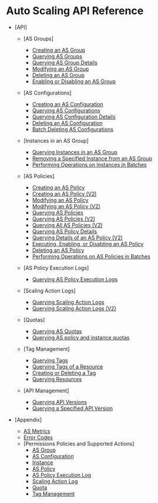 # Auto Scaling API Reference

-   [API]
    -   [AS Groups]
        -   [Creating an AS Group](creating-an-as-group.md)
        -   [Querying AS Groups](querying-as-groups.md)
        -   [Querying AS Group Details](querying-as-group-details.md)
        -   [Modifying an AS Group](modifying-an-as-group.md)
        -   [Deleting an AS Group](deleting-an-as-group.md)
        -   [Enabling or Disabling an AS Group](enabling-or-disabling-an-as-group.md)

    -   [AS Configurations]
        -   [Creating an AS Configuration](creating-an-as-configuration.md)
        -   [Querying AS Configurations](querying-as-configurations.md)
        -   [Querying AS Configuration Details](querying-as-configuration-details.md)
        -   [Deleting an AS Configuration](deleting-an-as-configuration.md)
        -   [Batch Deleting AS Configurations](batch-deleting-as-configurations.md)

    -   [Instances in an AS Group]
        -   [Querying Instances in an AS Group](querying-instances-in-an-as-group.md)
        -   [Removing a Specified Instance from an AS Group](removing-a-specified-instance-from-an-as-group.md)
        -   [Performing Operations on Instances in Batches](performing-operations-on-instances-in-batches.md)

    -   [AS Policies]
        -   [Creating an AS Policy](creating-an-as-policy.md)
        -   [Creating an AS Policy \(V2\)](creating-an-as-policy-(v2).md)
        -   [Modifying an AS Policy](modifying-an-as-policy.md)
        -   [Modifying an AS Policy \(V2\)](modifying-an-as-policy-(v2).md)
        -   [Querying AS Policies](querying-as-policies.md)
        -   [Querying AS Policies \(V2\)](querying-as-policies-(v2).md)
        -   [Querying All AS Policies \(V2\)](querying-all-as-policies-(v2).md)
        -   [Querying AS Policy Details](querying-as-policy-details.md)
        -   [Querying Details of an AS Policy \(V2\)](querying-details-of-an-as-policy-(v2).md)
        -   [Executing, Enabling, or Disabling an AS Policy](executing-enabling-or-disabling-an-as-policy.md)
        -   [Deleting an AS Policy](deleting-an-as-policy.md)
        -   [Performing Operations on AS Policies in Batches](performing-operations-on-as-policies-in-batches.md)

    -   [AS Policy Execution Logs]
        -   [Querying AS Policy Execution Logs](querying-as-policy-execution-logs.md)

    -   [Scaling Action Logs]
        -   [Querying Scaling Action Logs](querying-scaling-action-logs.md)
        -   [Querying Scaling Action Logs \(V2\)](querying-scaling-action-logs-(v2).md)

    -   [Quotas]
        -   [Querying AS Quotas](querying-as-quotas.md)
        -   [Querying AS policy and instance quotas](querying-as-policy-and-instance-quotas.md)

    -   [Tag Management]
        -   [Querying Tags](querying-tags.md)
        -   [Querying Tags of a Resource](querying-tags-of-a-resource.md)
        -   [Creating or Deleting a Tag](creating-or-deleting-a-tag.md)
        -   [Querying Resources](querying-resources.md)

    -   [API Management]
        -   [Querying API Versions](querying-api-versions.md)
        -   [Querying a Specified API Version](querying-a-specified-api-version.md)


-   [Appendix]
    -   [AS Metrics](as-metrics.md)
    -   [Error Codes](error-codes.md)
    -   [Permissions Policies and Supported Actions]
        -   [AS Group](as-group.md)
        -   [AS Configuration](as-configuration.md)
        -   [Instance](instance.md)
        -   [AS Policy](as-policy.md)
        -   [AS Policy Execution Log](as-policy-execution-log.md)
        -   [Scaling Action Log](scaling-action-log.md)
        -   [Quota](quota.md)
        -   [Tag Management](tag-management-0.md)



